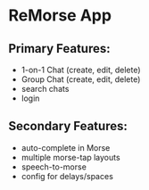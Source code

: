 # ReMorse App

## Primary Features:

- 1-on-1 Chat (create, edit, delete)
- Group Chat (create, edit, delete)
- search chats
- login

## Secondary Features:

- auto-complete in Morse
- multiple morse-tap layouts
- speech-to-morse
- config for delays/spaces